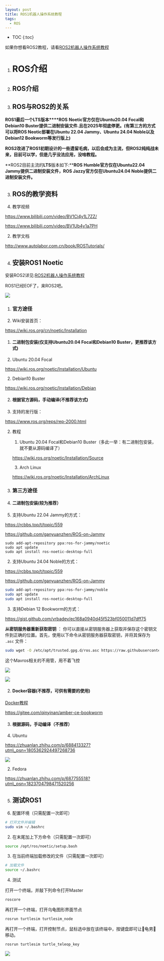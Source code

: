 ```yaml
---
layout: post
title: ROS1机器人操作系统教程
tags:
  - ROS
---
```


<!-- > ⚠️ **注意：本文中的图片因飞书图床时效性已失效**  
> 若想查看完整图文内容和原版教程，请访问飞书文档：[点击查看完整博客](https://sdutvincirobot.feishu.cn/wiki/FKEVwIsvKi1yBHkHWqTcn2ZKnNe) -->

* TOC
{:toc}



如果你想看ROS2教程，请看[ROS2机器人操作系统教程](https://sdutvincirobot.feishu.cn/wiki/FKEVwIsvKi1yBHkHWqTcn2ZKnNe)

1.  # ROS介绍
    

1.  ## ROS介绍
    

2.  ## ROS与ROS2的关系
    

**ROS1最后一个****LTS****版本****ROS** **Noetic官方仅在Ubuntu20.04 Focal和Debian10 Buster提供二进制安装文件.且在2025年彻底停更。(有第三方的方式可以将ROS Neotic部署在Ubuntu 22.04 Jammy、Ubuntu 24.04 Noble以及Debian12 Bookworm等发行版上)**

**ROS2改进了ROS1初期设计的一些遗留毛病，以后会成为主流，但ROS2纯纯战未来，目前可以学，但是几乎没法应用，没啥教程。**

**ROS2目前主流的****LTS****版本如下:****ROS** **Humble官方仅在Ubuntu22.04 Jammy提供二进制安装文件，ROS Jazzy官方仅在Ubuntu24.04 Noble提供二进制安装文件。**

3.  ## ROS的教学资料
    

1.  教学视频
    

https://www.bilibili.com/video/BV1Ci4y1L7ZZ/

https://www.bilibili.com/video/BV1Ub4y1a7PH

2.  教学文档
    

http://www.autolabor.com.cn/book/ROSTutorials/

4.  ## 安装ROS1 Noetic
    

安装ROS2详见:[ROS2机器人操作系统教程](https://sdutvincirobot.feishu.cn/wiki/FKEVwIsvKi1yBHkHWqTcn2ZKnNe)

ROS1已经EOF了，来ROS2吧。

![](https://cdn.esa.r2.tungchiahui.cn/tungwebsite/assets/images/2024-07-13/image1.png)

1.  ### 官方途径
    

1.  Wiki安装首页：
    

https://wiki.ros.org/cn/noetic/Installation

1.  #### 二进制包安装(仅支持Ubuntu20.04 Focal和Debian10 Buster，**更推荐该方式**)
    

1.  Ubuntu 20.04 Focal
    

https://wiki.ros.org/noetic/Installation/Ubuntu

2.  Debian10 Buster
    

https://wiki.ros.org/noetic/Installation/Debian

  

2.  #### 根据官方源码，手动编译(不推荐该方式)
    

1.  支持的发行版：
    

https://www.ros.org/reps/rep-2000.html

2.  教程
    
    1.  Ubuntu 20.04 Focal和Debian10 Buster（多此一举：有二进制包安装，就不要从源码编译了）
        
    
    https://wiki.ros.org/noetic/Installation/Source
    
    3.  Arch Linux
        
    
    https://wiki.ros.org/noetic/Installation/ArchLinux
    

  

2.  ### 第三方途径
    

1.  #### 二进制包安装(**较为推荐**）
    

1.  支持Ubuntu 22.04 Jammy的方式：
    

https://rcbbs.top/t/topic/559

https://github.com/ganyuanzhen/ROS-on-Jammy

```
sudo add-apt-repository ppa:ros-for-jammy/noetic
sudo apt update
sudo apt install ros-noetic-desktop-full
```

2.  支持Ubuntu 24.04 Noble的方式：
    

https://rcbbs.top/t/topic/559

https://github.com/ganyuanzhen/ROS-on-Jammy

```bash
sudo add-apt-repository ppa:ros-for-jammy/noble
sudo apt update
sudo apt install ros-noetic-desktop-full
```

  

3.  支持Debian 12 Bookworm的方式：
    

https://gist.github.com/vrbadev/ec168a0940d45f523bf050011d7dff75

**从密钥服务器重新获取密钥** ： 你可以直接从密钥服务器上获取并保存这个密钥文件到正确的位置。首先，使用以下命令从密钥服务器获取密钥，并将其保存为 `.asc` 文件：

```bash
sudo wget -O /etc/apt/trusted.gpg.d/ros.asc https://raw.githubusercontent.com/ros/rosdistro/master/ros.asc
```

这个Mavros相关的不用管，用不着飞控

![](https://cdn.esa.r2.tungchiahui.cn/tungwebsite/assets/images/2024-07-13/image2.png)

![](https://cdn.esa.r2.tungchiahui.cn/tungwebsite/assets/images/2024-07-13/image3.png)

  

  

  

2.  #### Docker容器(不推荐，可供有需要的使用)
    

[Docker教程](https://sdutvincirobot.feishu.cn/wiki/KRSMwKmTvivWRskSRszc2vfNnoc)

https://gitee.com/qinyinan/amber-ce-bookworm

3.  #### 根据源码，手动编译（不推荐）
    

1.  Ubuntu
    

https://zhuanlan.zhihu.com/p/688413327?utm\_psn=1805362924497268736

![](https://cdn.esa.r2.tungchiahui.cn/tungwebsite/assets/images/2024-07-13/image4.png)

2.  Fedora
    

https://zhuanlan.zhihu.com/p/687755518?utm\_psn=1823704798471520256

  

5.  ## 测试ROS1
    

1.  配置环境（只需配置一次即可）
    

```bash
# 打开文件并编辑
sudo vim ~/.bashrc
```

2.  在末尾加上下方命令（只需配置一次即可）
    

```bash
source /opt/ros/noetic/setup.bash
```

3.  在当前终端加载修改的文件（只需配置一次即可）
    

```bash
# 加载文件
source ~/.bashrc
```

  

4.  测试
    

打开一个终端，并敲下列命令打开Master

```bash
roscore
```

再打开一个终端，打开乌龟图形界面节点

```bash
rosrun turtlesim turtlesim_node
```

再打开一个终端，打开控制节点，鼠标选中放在该终端中，按键盘即可让🐢龟男🐢移动。

```bash
rosrun turtlesim turtle_teleop_key
```

![](https://cdn.esa.r2.tungchiahui.cn/tungwebsite/assets/images/2024-07-13/image5.png)
